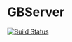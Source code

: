 # GBServer

[![Build Status](https://travis-ci.com/genericboson/GBServerFramework.svg?branch=main)](https://travis-ci.com/ljhoo7/GBServerFramework)
